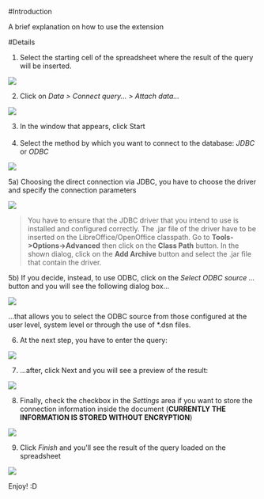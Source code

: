 #Introduction

A brief explanation on how to use the extension

#Details

 1) Select the starting cell of the spreadsheet where the result of the query will be inserted.

![](https://raw.githubusercontent.com/balthier82/queryconnector/master/help/images/howtouse_step1.png)

 2) Click on *Data > Connect query... > Attach data...*

![](https://raw.githubusercontent.com/balthier82/queryconnector/master/help/images/howtouse_step2.png)

 3) In the window that appears, click Start <br><br>
 4) Select the method by which you want to connect to the database: *JDBC* or *ODBC*

![](https://raw.githubusercontent.com/balthier82/queryconnector/master/help/images/howtouse_step3.png)

 5a) Choosing the direct connection via JDBC, you have to choose the driver and specify the connection parameters

![](https://raw.githubusercontent.com/balthier82/queryconnector/master/help/images/howtouse_step4.png)

> You have to ensure that the JDBC driver that you intend to use is installed and configured correctly. The .jar file of the driver have to be inserted on the LibreOffice/OpenOffice classpath. Go to **Tools->Options->Advanced** then click on the
**Class Path** button. In the shown dialog, click on the **Add Archive** button and select the .jar file that contain the driver.

 5b) If you decide, instead, to use ODBC, click on the *Select ODBC source ...* button and you will see the following dialog box...

![](https://raw.githubusercontent.com/balthier82/queryconnector/master/help/images/howtouse_step5.png)

...that allows you to select the ODBC source from those configured at the user level, system level or through the use of *.dsn files.

 6) At the next step, you have to enter the query:

![](https://raw.githubusercontent.com/balthier82/queryconnector/master/help/images/howtouse_step6.png)

 7) ...after, click Next and you will see a preview of the result:

![](https://raw.githubusercontent.com/balthier82/queryconnector/master/help/images/howtouse_step7.png)

 8) Finally, check the checkbox in the *Settings* area if you want to store the connection information inside the document (**CURRENTLY THE INFORMATION IS STORED WITHOUT ENCRYPTION**)

![](https://raw.githubusercontent.com/balthier82/queryconnector/master/help/images/howtouse_step8.png)

 9) Click *Finish* and you'll see the result of the query loaded on the spreadsheet

![](https://raw.githubusercontent.com/balthier82/queryconnector/master/help/images/howtouse_step9.png)


Enjoy! :D
